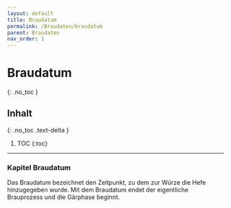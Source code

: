 ```yaml
---
layout: default
title: Braudatum
permalink: /Braudaten/braudatum
parent: Braudaten
nav_order: 1
---
```


# Braudatum
{: .no_toc }

## Inhalt
{: .no_toc .text-delta }

1. TOC
{:toc}

---

### Kapitel Braudatum
Das Braudatum bezeichnet den Zeitpunkt, zu dem zur Würze die Hefe hinzugegeben wurde. Mit dem Braudatum endet der eigentliche Brauprozess und die Gärphase beginnt.
